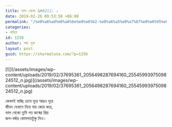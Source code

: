 ```yaml
---
title: ভাল থেকো &#8211; ২
date: 2019-02-26 09:53:50 +06:00
permalink: "/%e0%a6%ad%e0%a6%be%e0%a6%b2-%e0%a6%a5%e0%a7%87%e0%a6%95%e0%a7%8b-%e0%a7%a8/"
categories:
- কবিতা
id: 1256
author: শর্মা লুনা
layout: post
guid: https://sharmaluna.com/?p=1256
---
```


<div class="_5pbx userContent _3576" data-ft="{"tn":"K"}" id="js_28w">[![](/assets/images/wp-content/uploads/2019/02/37695361_2056498287694160_2554599397509824512_n.jpg)](/assets/images/wp-content/uploads/2019/02/37695361_2056498287694160_2554599397509824512_n.jpg)

কেবলই যাচ্ছি ক্রমে দূরে আরও দূরে  
জীবন যেখানে নিয়ে যায় জোর করে,  
ভাল থেকো তুমি গত জন্মের প্রিয়  
জল-বর্ষার কোমলতাটুকু নিও।

</div><div class="_3x-2" data-ft="{"tn":"H"}"></div>
